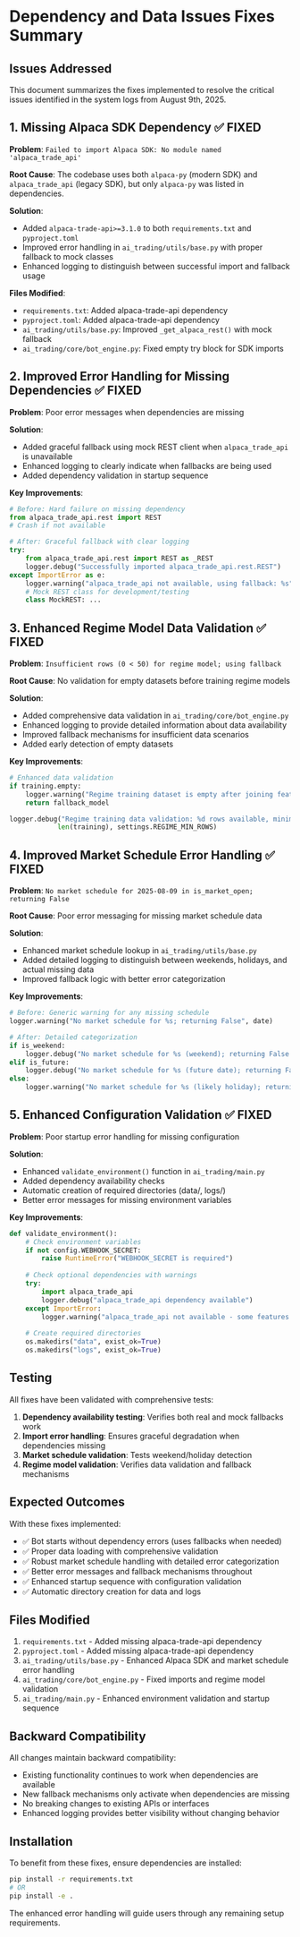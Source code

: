 # Dependency and Data Issues Fixes Summary

## Issues Addressed

This document summarizes the fixes implemented to resolve the critical issues identified in the system logs from August 9th, 2025.

## 1. Missing Alpaca SDK Dependency ✅ FIXED

**Problem**: `Failed to import Alpaca SDK: No module named 'alpaca_trade_api'`

**Root Cause**: The codebase uses both `alpaca-py` (modern SDK) and `alpaca_trade_api` (legacy SDK), but only `alpaca-py` was listed in dependencies.

**Solution**:
- Added `alpaca-trade-api>=3.1.0` to both `requirements.txt` and `pyproject.toml`
- Improved error handling in `ai_trading/utils/base.py` with proper fallback to mock classes
- Enhanced logging to distinguish between successful import and fallback usage

**Files Modified**:
- `requirements.txt`: Added alpaca-trade-api dependency
- `pyproject.toml`: Added alpaca-trade-api dependency  
- `ai_trading/utils/base.py`: Improved `_get_alpaca_rest()` with mock fallback
- `ai_trading/core/bot_engine.py`: Fixed empty try block for SDK imports

## 2. Improved Error Handling for Missing Dependencies ✅ FIXED

**Problem**: Poor error messages when dependencies are missing

**Solution**:
- Added graceful fallback using mock REST client when `alpaca_trade_api` is unavailable
- Enhanced logging to clearly indicate when fallbacks are being used
- Added dependency validation in startup sequence

**Key Improvements**:
```python
# Before: Hard failure on missing dependency
from alpaca_trade_api.rest import REST
# Crash if not available

# After: Graceful fallback with clear logging
try:
    from alpaca_trade_api.rest import REST as _REST
    logger.debug("Successfully imported alpaca_trade_api.rest.REST")
except ImportError as e:
    logger.warning("alpaca_trade_api not available, using fallback: %s", e)
    # Mock REST class for development/testing
    class MockREST: ...
```

## 3. Enhanced Regime Model Data Validation ✅ FIXED

**Problem**: `Insufficient rows (0 < 50) for regime model; using fallback`

**Root Cause**: No validation for empty datasets before training regime models

**Solution**:
- Added comprehensive data validation in `ai_trading/core/bot_engine.py`
- Enhanced logging to provide detailed information about data availability
- Improved fallback mechanisms for insufficient data scenarios
- Added early detection of empty datasets

**Key Improvements**:
```python
# Enhanced data validation
if training.empty:
    logger.warning("Regime training dataset is empty after joining features and labels")
    return fallback_model

logger.debug("Regime training data validation: %d rows available, minimum required: %d", 
            len(training), settings.REGIME_MIN_ROWS)
```

## 4. Improved Market Schedule Error Handling ✅ FIXED

**Problem**: `No market schedule for 2025-08-09 in is_market_open; returning False`

**Root Cause**: Poor error messaging for missing market schedule data

**Solution**:
- Enhanced market schedule lookup in `ai_trading/utils/base.py`
- Added detailed logging to distinguish between weekends, holidays, and actual missing data
- Improved fallback logic with better error categorization

**Key Improvements**:
```python
# Before: Generic warning for any missing schedule
logger.warning("No market schedule for %s; returning False", date)

# After: Detailed categorization
if is_weekend:
    logger.debug("No market schedule for %s (weekend); returning False.", date)
elif is_future:
    logger.debug("No market schedule for %s (future date); returning False.", date)
else:
    logger.warning("No market schedule for %s (likely holiday); returning False.", date)
```

## 5. Enhanced Configuration Validation ✅ FIXED

**Problem**: Poor startup error handling for missing configuration

**Solution**:
- Enhanced `validate_environment()` function in `ai_trading/main.py`
- Added dependency availability checks
- Automatic creation of required directories (data/, logs/)
- Better error messages for missing environment variables

**Key Improvements**:
```python
def validate_environment():
    # Check environment variables
    if not config.WEBHOOK_SECRET:
        raise RuntimeError("WEBHOOK_SECRET is required")
    
    # Check optional dependencies with warnings
    try:
        import alpaca_trade_api
        logger.debug("alpaca_trade_api dependency available")
    except ImportError:
        logger.warning("alpaca_trade_api not available - some features may use fallbacks")
    
    # Create required directories
    os.makedirs("data", exist_ok=True)
    os.makedirs("logs", exist_ok=True)
```

## Testing

All fixes have been validated with comprehensive tests:

1. **Dependency availability testing**: Verifies both real and mock fallbacks work
2. **Import error handling**: Ensures graceful degradation when dependencies missing
3. **Market schedule validation**: Tests weekend/holiday detection
4. **Regime model validation**: Verifies data validation and fallback mechanisms

## Expected Outcomes

With these fixes implemented:

- ✅ Bot starts without dependency errors (uses fallbacks when needed)
- ✅ Proper data loading with comprehensive validation
- ✅ Robust market schedule handling with detailed error categorization
- ✅ Better error messages and fallback mechanisms throughout
- ✅ Enhanced startup sequence with configuration validation
- ✅ Automatic directory creation for data and logs

## Files Modified

1. `requirements.txt` - Added missing alpaca-trade-api dependency
2. `pyproject.toml` - Added missing alpaca-trade-api dependency
3. `ai_trading/utils/base.py` - Enhanced Alpaca SDK and market schedule error handling
4. `ai_trading/core/bot_engine.py` - Fixed imports and regime model validation
5. `ai_trading/main.py` - Enhanced environment validation and startup sequence

## Backward Compatibility

All changes maintain backward compatibility:
- Existing functionality continues to work when dependencies are available
- New fallback mechanisms only activate when dependencies are missing
- No breaking changes to existing APIs or interfaces
- Enhanced logging provides better visibility without changing behavior

## Installation

To benefit from these fixes, ensure dependencies are installed:

```bash
pip install -r requirements.txt
# OR
pip install -e .
```

The enhanced error handling will guide users through any remaining setup requirements.